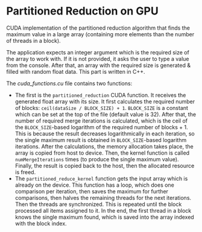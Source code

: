 # Partitioned Reduction on GPU
CUDA implementation of the partitioned reduction algorithm that finds the maximum value in a large array (containing more elements than the number of threads in a block). 

The application expects an integer argument which is the required size of the array to work with. If it is not provided, it asks the user to type a value from the console. After that, an array with the required size is generated & filled with random float data. This part is written in C++.

The *cuda_functions.cu* file contains two functions:

- The first is the `partitioned_reduction` CUDA function. It receives the generated float array with its size. It first calculates the required number of blocks: `ceil(dataSize / BLOCK_SIZE) + 1`. `BLOCK_SIZE` is a constant which can be set at the top of the file (default value is 32). After that, the number of required merge iterations is calculated, which is the ceil of the `BLOCK_SIZE`-based logarithm of the required number of blocks + 1. This is because the result decreases logarithmically in each iteration, so the single maximum result is obtained in `BLOCK_SIZE`-based logarithm iterations. After the calculations, the memory allocation takes place, the array is copied from host to device. Then, the kernel function is called `numMergeIterations` times (to produce the single maximum value). Finally, the result is copied back to the host, then the allocated resource is freed.
- The `partitioned_reduce_kernel` function gets the input array which is already on the device. This function has a loop, which does one comparison per iteration, then saves the maximum for further comparisons, then halves the remaining threads for the next iterations. Then the threads are synchronized. This is repeated until the block processed all items assigned to it. In the end, the first thread in a block knows the single maximum found, which is saved into the array indexed with the block index.